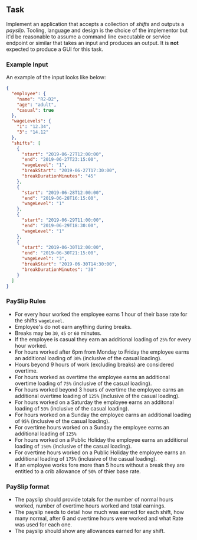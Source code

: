 ## Task

Implement an application that accepts a collection of _shifts_ and outputs a _payslip_. Tooling, language and design is the choice of the implementor but it'd be reasonable to assume a command line executable or service endpoint or similar that takes an input and produces an output. It is **not** expected to produce a GUI for this task.

### Example Input

An example of the input looks like below:

```json
{
  "employee": {
    "name": "R2-D2",
    "age": "adult",
    "casual": true
  },
  "wageLevels": {
    "1": "12.34",
    "3": "14.12"
  },
  "shifts": [
    {
      "start": "2019-06-27T12:00:00",
      "end": "2019-06-27T23:15:00",
      "wageLevel": "1",
      "breakStart": "2019-06-27T17:30:00",
      "breakDurationMinutes": "45"
    },
    {
      "start": "2019-06-28T12:00:00",
      "end": "2019-06-28T16:15:00",
      "wageLevel": "1"
    },
    {
      "start": "2019-06-29T11:00:00",
      "end": "2019-06-29T18:30:00",
      "wageLevel": "1"
    },
    {
      "start": "2019-06-30T12:00:00",
      "end": "2019-06-30T21:15:00",
      "wageLevel": "3",
      "breakStart": "2019-06-30T14:30:00",
      "breakDurationMinutes": "30"
    }
  ]
}
```

### PaySlip Rules

- For every hour worked the employee earns 1 hour of their base rate for the shifts `wageLevel`.
- Employee's do not earn anything during breaks.
- Breaks may be `30`, `45` or `60` minutes.
- If the employee is casual they earn an additional loading of `25%` for every hour worked.
- For hours worked after 6pm from Monday to Friday the employee earns an additional loading of `30%` (inclusive of the casual loading).
- Hours beyond 9 hours of work (excluding breaks) are considered overtime.
- For hours worked as overtime the employee earns an additional overtime loading of `75%` (inclusive of the casual loading).
- For hours worked beyond 3 hours of overtime the employee earns an additional overtime loading of `125%` (inclusive of the casual loading).
- For hours worked on a Saturday the employee earns an additonal loading of `50%` (inclusive of the casual loading).
- For hours worked on a Sunday the employee earns an additional loading of `95%` (inclusive of the casual loading).
- For overtime hours worked on a Sunday the employee earns an additional loading of `125%`
- For hours worked on a Public Holiday the employee earns an additional loading of `150%` (inclusive of the casual loading).
- For overtime hours worked on a Public Holiday the employee earns an additional loading of `175%` (inclusive of the casual loading).
- If an employee works fore more than 5 hours without a break they are entitled to a crib allowance of `50%` of thier base rate.

### PaySlip format

- The payslip should provide totals for the number of normal hours worked, number of overtime hours worked and total earnings.
- The payslip needs to detail how much was earned for each shift, how many normal, after 6 and overtime hours were worked and what Rate was used for each one.
- The payslip should show any allowances earned for any shift.
